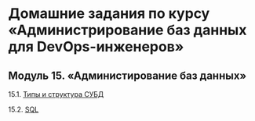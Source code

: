 # Домашние задания по курсу «Администрирование баз данных для DevOps-инженеров»


## Модуль 15. «Администирование баз данных»

15.1. [Типы и структура СУБД](https://github.com/BaryshnikovNV/netology-devops/blob/db-01-basics/BD-DEV-9/db/15.1-db-01-basics/db-01-basics.md)

15.2. [SQL](https://github.com/BaryshnikovNV/netology-devops/blob/db-02-sql/BD-DEV-9/db/15.2-db-02-sql/db-02-sql.md)